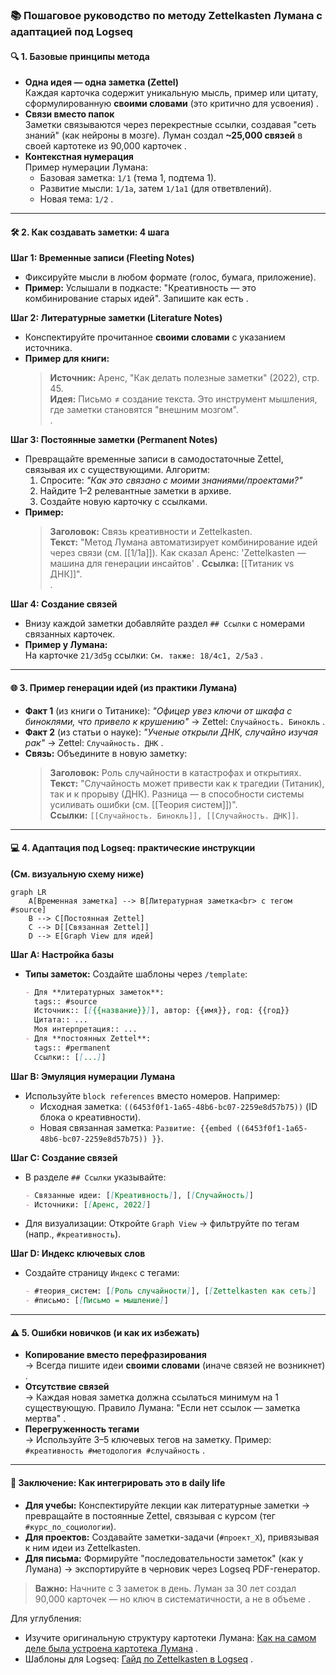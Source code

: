 ### 📚 Пошаговое руководство по методу Zettelkasten Лумана с адаптацией под Logseq  

#### 🔍 **1. Базовые принципы метода**  
- **Одна идея — одна заметка (Zettel)**  
  Каждая карточка содержит уникальную мысль, пример или цитату, сформулированную **своими словами** (это критично для усвоения) .  
- **Связи вместо папок**  
  Заметки связываются через перекрестные ссылки, создавая "сеть знаний" (как нейроны в мозге). Луман создал **~25,000 связей** в своей картотеке из 90,000 карточек .  
- **Контекстная нумерация**  
  Пример нумерации Лумана:  
  - Базовая заметка: `1/1` (тема 1, подтема 1).  
  - Развитие мысли: `1/1a`, затем `1/1a1` (для ответвлений).  
  - Новая тема: `1/2` .  

---

#### 🛠️ **2. Как создавать заметки: 4 шага**  
**Шаг 1: Временные записи (Fleeting Notes)**  
  - Фиксируйте мысли в любом формате (голос, бумага, приложение).  
  - **Пример:** Услышали в подкасте: "Креативность — это комбинирование старых идей". Запишите как есть .  

**Шаг 2: Литературные заметки (Literature Notes)**  
  - Конспектируйте прочитанное **своими словами** с указанием источника.  
  - **Пример для книги:**  
    > **Источник:** Аренс, "Как делать полезные заметки" (2022), стр. 45.  
    > **Идея:** Письмо ≠ создание текста. Это инструмент мышления, где заметки становятся "внешним мозгом".  
    .  

**Шаг 3: Постоянные заметки (Permanent Notes)**  
  - Превращайте временные записи в самодостаточные Zettel, связывая их с существующими. Алгоритм:  
    1. Спросите: *"Как это связано с моими знаниями/проектами?"*  
    2. Найдите 1–2 релевантные заметки в архиве.  
    3. Создайте новую карточку с ссылками.  
  - **Пример:**  
    > **Заголовок:** Связь креативности и Zettelkasten.  
    > **Текст:** "Метод Лумана автоматизирует комбинирование идей через связи (см. [[1/1a]]). Как сказал Аренс: 'Zettelkasten — машина для генерации инсайтов' . **Ссылка:** [[Титаник vs ДНК]]".  
    .  

**Шаг 4: Создание связей**  
  - Внизу каждой заметки добавляйте раздел `## Ссылки` с номерами связанных карточек.  
  - **Пример у Лумана:**  
    На карточке `21/3d5g` ссылки: `См. также: 18/4c1, 2/5a3` .  

---

#### 🌐 **3. Пример генерации идей (из практики Лумана)**  
- **Факт 1** (из книги о Титанике): *"Офицер увез ключи от шкафа с биноклями, что привело к крушению"* → Zettel: `Случайность. Бинокль` .  
- **Факт 2** (из статьи о науке): *"Ученые открыли ДНК, случайно изучая рак"* → Zettel: `Случайность. ДНК` .  
- **Связь:** Объедините в новую заметку:  
  > **Заголовок:** Роль случайности в катастрофах и открытиях.  
  > **Текст:** "Случайность может привести как к трагедии (Титаник), так и к прорыву (ДНК). Разница — в способности системы усиливать ошибки (см. [[Теория систем]])".  
  > **Ссылки:** `[[Случайность. Бинокль]], [[Случайность. ДНК]]`.  

---

#### 💻 **4. Адаптация под Logseq: практические инструкции**  
**(См. визуальную схему ниже)**  
```mermaid
graph LR
    A[Временная заметка] --> B[Литературная заметка<br> с тегом #source]
    B --> C[Постоянная Zettel]
    C --> D[[Связанная Zettel]]
    D --> E[Graph View для идей]
```  

**Шаг A: Настройка базы**  
- **Типы заметок:** Создайте шаблоны через `/template`:  
  ```markdown
  - Для **литературных заметок**:  
    tags:: #source  
    Источник:: [[{{название}}]], автор: {{имя}}, год: {{год}}  
    Цитата:: ...  
    Моя интерпретация:: ...  
  - Для **постоянных Zettel**:  
    tags:: #permanent  
    Ссылки:: [[...]]  
  ```  

**Шаг B: Эмуляция нумерации Лумана**  
  - Используйте `block references` вместо номеров. Например:  
    - Исходная заметка: `((6453f0f1-1a65-48b6-bc07-2259e8d57b75))` (ID блока о креативности).  
    - Новая связанная заметка: `Развитие: {{embed ((6453f0f1-1a65-48b6-bc07-2259e8d57b75)) }}`.  

**Шаг C: Создание связей**  
  - В разделе `## Ссылки` указывайте:  
    ```markdown
    - Связанные идеи: [[Креативность]], [[Случайность]]  
    - Источники: [[Аренс, 2022]]  
    ```  
  - Для визуализации: Откройте `Graph View` → фильтруйте по тегам (напр., `#креативность`).  

**Шаг D: Индекс ключевых слов**  
  - Создайте страницу `Индекс` с тегами:  
    ```markdown
    - #теория_систем: [[Роль случайности]], [[Zettelkasten как сеть]]  
    - #письмо: [[Письмо = мышление]]  
    ```  

---

#### ⚠️ **5. Ошибки новичков (и как их избежать)**  
- **Копирование вместо перефразирования**  
  → Всегда пишите идеи **своими словами** (иначе связей не возникнет) .  
- **Отсутствие связей**  
  → Каждая новая заметка должна ссылаться минимум на 1 существующую. Правило Лумана: "Если нет ссылок — заметка мертва" .  
- **Перегруженность тегами**  
  → Используйте 3–5 ключевых тегов на заметку. Пример: `#креативность #методология #случайность` .  

---

#### 💎 **Заключение: Как интегрировать это в daily life**  
- **Для учебы:** Конспектируйте лекции как литературные заметки → превращайте в постоянные Zettel, связывая с курсом (тег `#курс_по_социологии`).  
- **Для проектов:** Создавайте заметки-задачи (`#проект_X`), привязывая к ним идеи из Zettelkasten.  
- **Для письма:** Формируйте "последовательности заметок" (как у Лумана) → экспортируйте в черновик через Logseq PDF-генератор.  

> **Важно:** Начните с 3 заметок в день. Луман за 30 лет создал 90,000 карточек — но ключ в систематичности, а не в объеме .  

Для углубления:  
- Изучите оригинальную структуру картотеки Лумана: [Как на самом деле была устроена картотека Лумана](https://fedorovpishet.ru/real-zettelkasten/) .  
- Шаблоны для Logseq: [Гайд по Zettelkasten в Logseq](https://netpeak.net/ru/blog/vtoroy-mozg-gayd-po-sisteme-umnykh-zametok-zettelkasten-pervaya-chast/) .